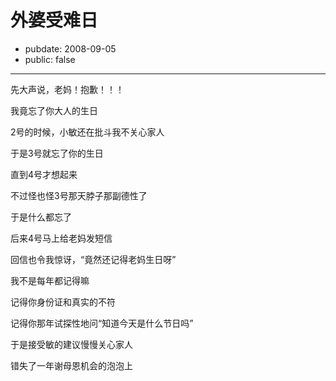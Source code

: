 # 外婆受难日

- pubdate: 2008-09-05
- public: false

--------------------------


先大声说，老妈！抱歉！！！

我竟忘了你大人的生日

2号的时候，小敏还在批斗我不关心家人

于是3号就忘了你的生日

直到4号才想起来

不过怪也怪3号那天脖子那副德性了

于是什么都忘了

后来4号马上给老妈发短信

回信也令我惊讶，“竟然还记得老妈生日呀”

我不是每年都记得嘛

记得你身份证和真实的不符

记得你那年试探性地问“知道今天是什么节日吗”

于是接受敏的建议慢慢关心家人

错失了一年谢母恩机会的泡泡上


